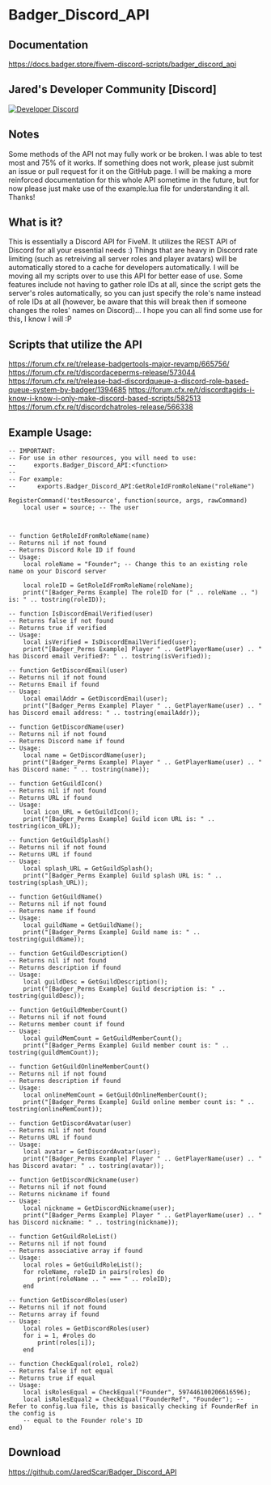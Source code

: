 # Badger_Discord_API

## Documentation
https://docs.badger.store/fivem-discord-scripts/badger_discord_api

## Jared's Developer Community [Discord]
[![Developer Discord](https://discordapp.com/api/guilds/597445834153525298/widget.png?style=banner4)](https://discord.com/invite/WjB5VFz)

## Notes
Some methods of the API not may fully work or be broken. I was able to test most and 75% of it works. If something does not work, please just submit an issue or pull request for it on the GitHub page. I will be making a more reinforced documentation for this whole API sometime in the future, but for now please just make use of the example.lua file for understanding it all. Thanks!

## What is it?
This is essentially a Discord API for FiveM. It utilizes the REST API of Discord for all your essential needs :) Things that are heavy in Discord rate limiting (such as retreiving all server roles and player avatars) will be automatically stored to a cache for developers automatically. I will be moving all my scripts over to use this API for better ease of use. Some features include not having to gather role IDs at all, since the script gets the server's roles automatically, so you can just specify the role's name instead of role IDs at all (however, be aware that this will break then if someone changes the roles' names on Discord)... I hope you can all find some use for this, I know I will :P

## Scripts that utilize the API
https://forum.cfx.re/t/release-badgertools-major-revamp/665756/
https://forum.cfx.re/t/discordaceperms-release/573044
https://forum.cfx.re/t/release-bad-discordqueue-a-discord-role-based-queue-system-by-badger/1394685
https://forum.cfx.re/t/discordtagids-i-know-i-know-i-only-make-discord-based-scripts/582513
https://forum.cfx.re/t/discordchatroles-release/566338

## Example Usage:

```
-- IMPORTANT:
-- For use in other resources, you will need to use: 
--     exports.Badger_Discord_API:<function>
--
-- For example:
--		exports.Badger_Discord_API:GetRoleIdFromRoleName("roleName")

RegisterCommand('testResource', function(source, args, rawCommand)
	local user = source; -- The user 



-- function GetRoleIdFromRoleName(name)
-- Returns nil if not found
-- Returns Discord Role ID if found
-- Usage:
	local roleName = "Founder"; -- Change this to an existing role name on your Discord server 

	local roleID = GetRoleIdFromRoleName(roleName);
	print("[Badger_Perms Example] The roleID for (" .. roleName .. ") is: " .. tostring(roleID));

-- function IsDiscordEmailVerified(user)
-- Returns false if not found
-- Returns true if verified 
-- Usage:
	local isVerified = IsDiscordEmailVerified(user);
	print("[Badger_Perms Example] Player " .. GetPlayerName(user) .. " has Discord email verified?: " .. tostring(isVerified));

-- function GetDiscordEmail(user)
-- Returns nil if not found
-- Returns Email if found 
-- Usage:
	local emailAddr = GetDiscordEmail(user);
	print("[Badger_Perms Example] Player " .. GetPlayerName(user) .. " has Discord email address: " .. tostring(emailAddr));

-- function GetDiscordName(user)
-- Returns nil if not found
-- Returns Discord name if found 
-- Usage:
	local name = GetDiscordName(user);
	print("[Badger_Perms Example] Player " .. GetPlayerName(user) .. " has Discord name: " .. tostring(name));

-- function GetGuildIcon()
-- Returns nil if not found
-- Returns URL if found 
-- Usage:
	local icon_URL = GetGuildIcon();
	print("[Badger_Perms Example] Guild icon URL is: " .. tostring(icon_URL));

-- function GetGuildSplash()
-- Returns nil if not found
-- Returns URL if found 
-- Usage:
	local splash_URL = GetGuildSplash();
	print("[Badger_Perms Example] Guild splash URL is: " .. tostring(splash_URL));

-- function GetGuildName()
-- Returns nil if not found
-- Returns name if found 
-- Usage:
	local guildName = GetGuildName();
	print("[Badger_Perms Example] Guild name is: " .. tostring(guildName));

-- function GetGuildDescription()
-- Returns nil if not found
-- Returns description if found 
-- Usage:
	local guildDesc = GetGuildDescription();
	print("[Badger_Perms Example] Guild description is: " .. tostring(guildDesc));

-- function GetGuildMemberCount()
-- Returns nil if not found
-- Returns member count if found 
-- Usage:
	local guildMemCount = GetGuildMemberCount();
	print("[Badger_Perms Example] Guild member count is: " .. tostring(guildMemCount));

-- function GetGuildOnlineMemberCount()
-- Returns nil if not found
-- Returns description if found 
-- Usage:
	local onlineMemCount = GetGuildOnlineMemberCount();
	print("[Badger_Perms Example] Guild online member count is: " .. tostring(onlineMemCount));

-- function GetDiscordAvatar(user)
-- Returns nil if not found
-- Returns URL if found 
-- Usage:
	local avatar = GetDiscordAvatar(user);
	print("[Badger_Perms Example] Player " .. GetPlayerName(user) .. " has Discord avatar: " .. tostring(avatar));

-- function GetDiscordNickname(user)
-- Returns nil if not found
-- Returns nickname if found 
-- Usage:
	local nickname = GetDiscordNickname(user);
	print("[Badger_Perms Example] Player " .. GetPlayerName(user) .. " has Discord nickname: " .. tostring(nickname));

-- function GetGuildRoleList()
-- Returns nil if not found
-- Returns associative array if found 
-- Usage:
	local roles = GetGuildRoleList();
	for roleName, roleID in pairs(roles) do 
		print(roleName .. " === " .. roleID);
	end

-- function GetDiscordRoles(user)
-- Returns nil if not found
-- Returns array if found 
-- Usage:
	local roles = GetDiscordRoles(user)
	for i = 1, #roles do  
		print(roles[i]);
	end

-- function CheckEqual(role1, role2)
-- Returns false if not equal
-- Returns true if equal 
-- Usage:
	local isRolesEqual = CheckEqual("Founder", 597446100206616596);
	local isRolesEqual2 = CheckEqual("FounderRef", "Founder"); -- Refer to config.lua file, this is basically checking if FounderRef in the config is 
	-- equal to the Founder role's ID 
end)
```

## Download

https://github.com/JaredScar/Badger_Discord_API
